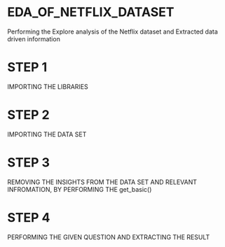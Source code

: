 # EDA_OF_NETFLIX_DATASET
Performing the Explore analysis of the Netflix dataset and  Extracted data driven information 
  # STEP 1 
  IMPORTING THE LIBRARIES 
  # STEP 2 
  IMPORTING THE DATA SET 
  # STEP 3 
  REMOVING THE INSIGHTS FROM THE DATA SET AND RELEVANT INFROMATION,
  BY PERFORMING THE get_basic()
  # STEP 4
  PERFORMING THE GIVEN QUESTION AND EXTRACTING THE RESULT 
  
